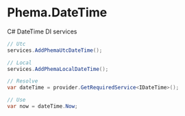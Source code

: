# Phema.DateTime
C# DateTime DI services

```csharp
// Utc
services.AddPhemaUtcDateTime();

// Local
services.AddPhemaLocalDateTime();

// Resolve
var dateTime = provider.GetRequiredService<IDateTime>();

// Use
var now = dateTime.Now;
```

